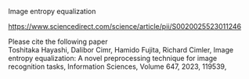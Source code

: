 Image entropy equalization



https://www.sciencedirect.com/science/article/pii/S0020025523011246

Please cite the following paper <br>
Toshitaka Hayashi, Dalibor Cimr, Hamido Fujita, Richard Cimler, Image entropy equalization: A novel preprocessing technique for image recognition tasks, Information Sciences, Volume 647, 2023, 119539,
